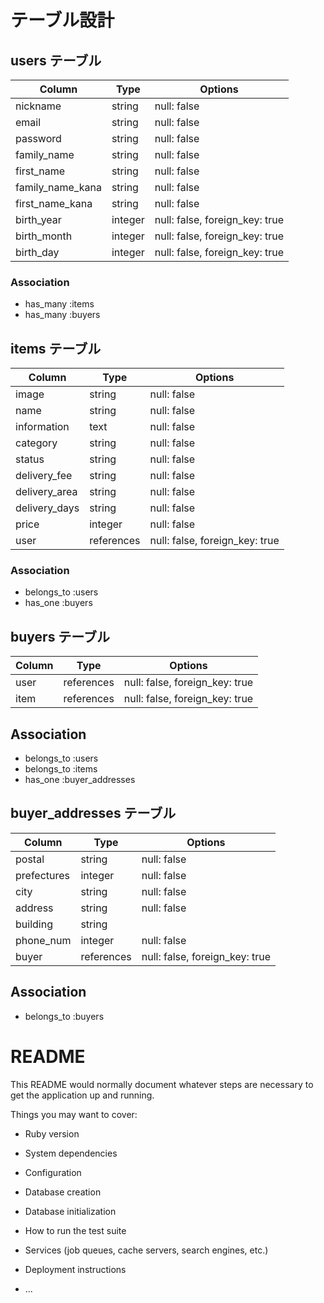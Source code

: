 # テーブル設計

## users テーブル

| Column           | Type    | Options                        |
| ---------------- | ------- | ------------------------------ |
| nickname         | string  | null: false                    |
| email            | string  | null: false                    |
| password         | string  | null: false                    |
| family_name      | string  | null: false                    |
| first_name       | string  | null: false                    |
| family_name_kana | string  | null: false                    |
| first_name_kana  | string  | null: false                    |
| birth_year       | integer | null: false, foreign_key: true |
| birth_month      | integer | null: false, foreign_key: true |
| birth_day        | integer | null: false, foreign_key: true |

### Association

- has_many :items
- has_many :buyers

## items テーブル

| Column        | Type       | Options                        |
| ------------- | ---------- | ------------------------------ |
| image         | string     | null: false                    |
| name          | string     | null: false                    |
| information   | text       | null: false                    |
| category      | string     | null: false                    |
| status        | string     | null: false                    |
| delivery_fee  | string     | null: false                    |
| delivery_area | string     | null: false                    |
| delivery_days | string     | null: false                    |
| price         | integer    | null: false                    |
| user          | references | null: false, foreign_key: true |

### Association

- belongs_to :users
- has_one :buyers

## buyers テーブル

| Column | Type       | Options                        |
| ------ | ---------- | ------------------------------ |
| user   | references | null: false, foreign_key: true |
| item   | references | null: false, foreign_key: true |

## Association

- belongs_to :users
- belongs_to :items
- has_one :buyer_addresses

## buyer_addresses テーブル

| Column      | Type       | Options                        |
| ----------- | ---------- | ------------------------------ |
| postal      | string     | null: false                    |
| prefectures | integer    | null: false                    |
| city        | string     | null: false                    |
| address     | string     | null: false                    |
| building    | string     |                                |
| phone_num   | integer    | null: false                    |
| buyer       | references | null: false, foreign_key: true |

## Association

- belongs_to :buyers

# README

This README would normally document whatever steps are necessary to get the
application up and running.

Things you may want to cover:

* Ruby version

* System dependencies

* Configuration

* Database creation

* Database initialization

* How to run the test suite

* Services (job queues, cache servers, search engines, etc.)

* Deployment instructions

* ...
